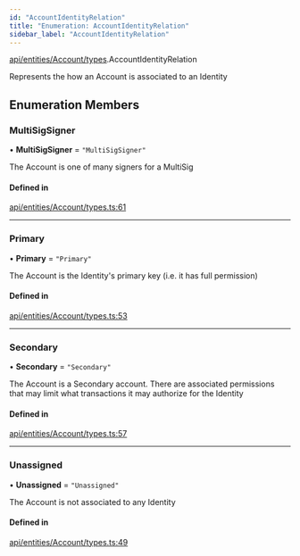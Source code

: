 ```yaml
---
id: "AccountIdentityRelation"
title: "Enumeration: AccountIdentityRelation"
sidebar_label: "AccountIdentityRelation"
---
```


[api/entities/Account/types](../../../../../../modules/API/Entities/Account/Types/Types.md).AccountIdentityRelation

Represents the how an Account is associated to an Identity

## Enumeration Members

### MultiSigSigner

• **MultiSigSigner** = ``"MultiSigSigner"``

The Account is one of many signers for a MultiSig

#### Defined in

[api/entities/Account/types.ts:61](https://github.com/PolymeshAssociation/polymesh-sdk/blob/88db4a911/src/api/entities/Account/types.ts#L61)

___

### Primary

• **Primary** = ``"Primary"``

The Account is the Identity's primary key (i.e. it has full permission)

#### Defined in

[api/entities/Account/types.ts:53](https://github.com/PolymeshAssociation/polymesh-sdk/blob/88db4a911/src/api/entities/Account/types.ts#L53)

___

### Secondary

• **Secondary** = ``"Secondary"``

The Account is a Secondary account. There are associated permissions that may limit what transactions it may authorize for the Identity

#### Defined in

[api/entities/Account/types.ts:57](https://github.com/PolymeshAssociation/polymesh-sdk/blob/88db4a911/src/api/entities/Account/types.ts#L57)

___

### Unassigned

• **Unassigned** = ``"Unassigned"``

The Account is not associated to any Identity

#### Defined in

[api/entities/Account/types.ts:49](https://github.com/PolymeshAssociation/polymesh-sdk/blob/88db4a911/src/api/entities/Account/types.ts#L49)

